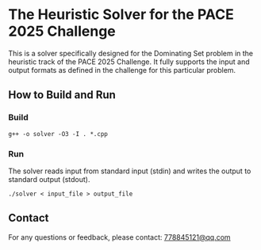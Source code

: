 # The Heuristic Solver for the PACE 2025 Challenge
This is a solver specifically designed for the Dominating Set problem in the heuristic track of the PACE 2025 Challenge. 
It fully supports the input and output formats as defined in the challenge for this particular problem.
## How to Build and Run

### Build

```shell
g++ -o solver -O3 -I . *.cpp
```

### Run
The solver reads input from standard input (stdin) and writes the output to standard output (stdout).

```shell
./solver < input_file > output_file
```

## Contact

For any questions or feedback, please contact:
778845121@qq.com

